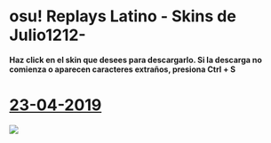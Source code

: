 # osu! Replays Latino - Skins de Julio1212-
**Haz click en el skin que desees para descargarlo. Si la descarga no comienza o aparecen caracteres extraños, presiona Ctrl + S**
# [23-04-2019](https://github.com/FlyingCat-X/osu-Replays-Latino-Skins/raw/master/Julio1212-/Julio1212-%2023-04-19.osk)
![](https://github.com/FlyingCat-X/osu-Replays-Latino-Skins/raw/master/Julio1212-/Vistas%20previas/Julio1212-%2023-04-19.jpg)
